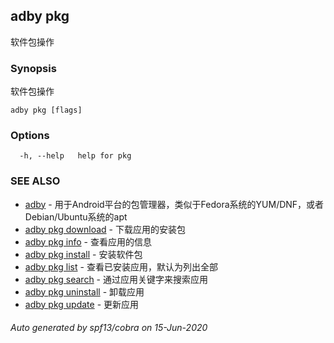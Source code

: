 ## adby pkg

软件包操作

### Synopsis

软件包操作

```
adby pkg [flags]
```

### Options

```
  -h, --help   help for pkg
```

### SEE ALSO

* [adby](adby.md)	 - 用于Android平台的包管理器，类似于Fedora系统的YUM/DNF，或者Debian/Ubuntu系统的apt
* [adby pkg download](adby_pkg_download.md)	 - 下载应用的安装包
* [adby pkg info](adby_pkg_info.md)	 - 查看应用的信息
* [adby pkg install](adby_pkg_install.md)	 - 安装软件包
* [adby pkg list](adby_pkg_list.md)	 - 查看已安装应用，默认为列出全部
* [adby pkg search](adby_pkg_search.md)	 - 通过应用关键字来搜索应用
* [adby pkg uninstall](adby_pkg_uninstall.md)	 - 卸载应用
* [adby pkg update](adby_pkg_update.md)	 - 更新应用

###### Auto generated by spf13/cobra on 15-Jun-2020
